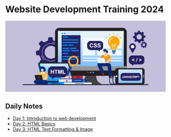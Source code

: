 # Website Development Training 2024

![Website Development Training 2024](/images/banner.png)


## Daily Notes
- [Day 1: Introduction to web development](/day-1/day_1.md)
- [Day 2: HTML Basics](/day-2/day-2.md)
- [Day 3: HTML Text Formatting & Image](/day-3/day-3.md)